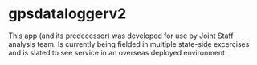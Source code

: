 # gpsdataloggerv2

This app (and its predecessor) was developed for use by Joint Staff analysis team. Is currently being fielded in multiple state-side 
excercises and is slated to see service in an overseas deployed environment.
